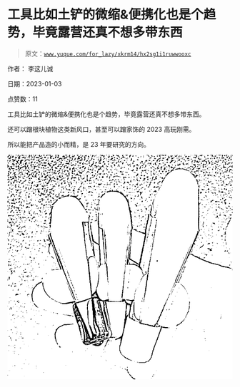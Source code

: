 # 工具比如土铲的微缩&便携化也是个趋势，毕竟露营还真不想多带东西

> 原文：[`www.yuque.com/for_lazy/xkrm14/hx2sg1i1ruwwooxc`](https://www.yuque.com/for_lazy/xkrm14/hx2sg1i1ruwwooxc)



作者： 李这儿诚 

日期：2023-01-03 

点赞数：11 

工具比如土铲的微缩&便携化也是个趋势，毕竟露营还真不想多带东西。 

还可以蹭根块植物这类新风口，甚至可以蹭家饰的 2023 高玩刚需。 

所以能把产品造的小而精，是 23 年要研究的方向。 

![](img/4e2ba95d1252f24659572a72e8f6df47.png)  

